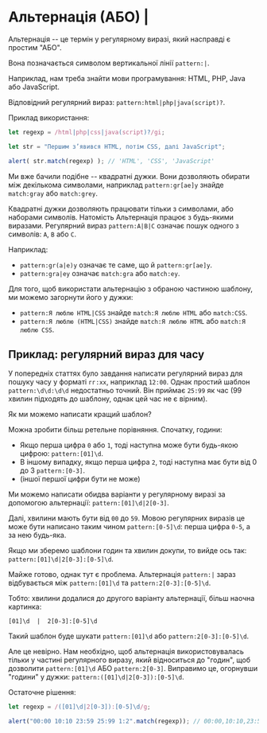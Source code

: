 # Альтернація (АБО) |

Альтернація -- це термін у регулярному виразі, який насправді є простим "АБО".

Вона позначається символом вертикальної лінії `pattern:|`.

Наприклад, нам треба знайти мови програмування: HTML, PHP, Java або JavaScript.

Відповідний регулярний вираз: `pattern:html|php|java(script)?`.

Приклад використання:

```js run
let regexp = /html|php|css|java(script)?/gi;

let str = "Першим з’явився HTML, потім CSS, далі JavaScript";

alert( str.match(regexp) ); // 'HTML', 'CSS', 'JavaScript'
```

Ми вже бачили подібне -- квадратні дужки. Вони дозволяють обирати між декількома символами, наприклад `pattern:gr[ae]y` знайде `match:gray` або `match:grey`.

Квадратні дужки дозволяють працювати тільки з символами, або наборами символів. Натомість Альтернація працює з будь-якими виразами. Регулярний вираз `pattern:A|B|C` означає пошук одного з символів: `A`, `B` або `C`.

Наприклад:

- `pattern:gr(a|e)y` означає те саме, що й `pattern:gr[ae]y`.
- `pattern:gra|ey` означає `match:gra` або `match:ey`.

Для того, щоб використати альтернацію з обраною частиною шаблону, ми можемо загорнути його у дужки:
- `pattern:Я люблю HTML|CSS` знайде `match:Я люблю HTML` або `match:CSS`.
- `pattern:Я люблю (HTML|CSS)` знайде `match:Я люблю HTML` або `match:Я люблю CSS`.

## Приклад: регулярний вираз для часу

У попередніх статтях було завдання написати регулярний вираз для пошуку часу у форматі `гг:хх`, наприклад `12:00`. Однак простий шаблон `pattern:\d\d:\d\d` недостатньо точний. Він приймає `25:99` як час (99 хвилин підходять до шаблону, однак цей час не є вірним).

Як ми можемо написати кращий шаблон?

Можна зробити більш ретельне порівняння. Спочатку, години:

- Якщо перша цифра `0` або `1`, тоді наступна може бути будь-якою цифрою: `pattern:[01]\d`.
- В іншому випадку, якщо перша цифра `2`, тоді наступна має бути від 0 до 3 `pattern:[0-3]`.
- (іншої першої цифри бути не може)

Ми можемо написати обидва варіанти у регулярному виразі за допомогою альтернації: `pattern:[01]\d|2[0-3]`.

Далі, хвилини мають бути від `00` до `59`. Мовою регулярних виразів це може бути написано таким чином `pattern:[0-5]\d`: перша цифра `0-5`, а за нею будь-яка.

Якщо ми зберемо шаблони годин та хвилин докупи, то вийде ось так: `pattern:[01]\d|2[0-3]:[0-5]\d`.

Майже готово, однак тут є проблема. Альтернація `pattern:|` зараз відбувається між `pattern:[01]\d` та `pattern:2[0-3]:[0-5]\d`.

Тобто: хвилини додалися до другого варіанту альтернації, більш наочна картинка:

```
[01]\d  |  2[0-3]:[0-5]\d
```

Такий шаблон буде шукати `pattern:[01]\d` або `pattern:2[0-3]:[0-5]\d`.

Але це невірно. Нам необхідно, щоб альтернація використовувалась тільки у частині регулярного виразу, який відноситься до "годин", щоб дозволити `pattern:[01]\d` АБО `pattern:2[0-3]`. Виправимо це, огорнувши "години" у дужки: `pattern:([01]\d|2[0-3]):[0-5]\d`.

Остаточне рішення:

```js run
let regexp = /([01]\d|2[0-3]):[0-5]\d/g;

alert("00:00 10:10 23:59 25:99 1:2".match(regexp)); // 00:00,10:10,23:59
```
